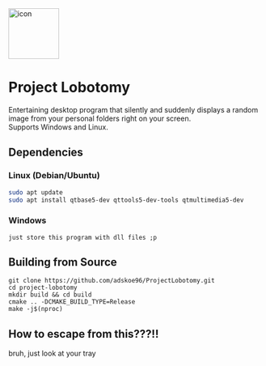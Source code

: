 <img src="https://github.com/user-attachments/assets/e53b5fe8-993c-42d7-80e2-f91ce0498316" style="width:100px; height:auto;" alt="icon" />
  
# Project Lobotomy

Entertaining desktop program that silently and suddenly displays a random image from your personal folders right on your screen.  
Supports Windows and Linux.

## Dependencies

### Linux (Debian/Ubuntu)
```bash
sudo apt update
sudo apt install qtbase5-dev qttools5-dev-tools qtmultimedia5-dev
```

### Windows
```
just store this program with dll files ;p
```

## Building from Source

```
git clone https://github.com/adskoe96/ProjectLobotomy.git
cd project-lobotomy
mkdir build && cd build
cmake .. -DCMAKE_BUILD_TYPE=Release
make -j$(nproc)
```

## How to escape from this???!!
bruh, just look at your tray